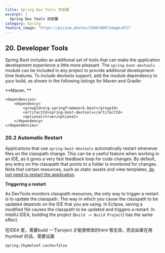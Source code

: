 ```yaml
---
title: Spring Dev Tools 热部署
excerpt: |
  Spring Dev Tools 热部署
category: Spring
feature_image: "https://picsum.photos/2560/600?image=872"
---
```

## 20. Developer Tools

Spring Boot includes an additional set of tools that can make the application development experience a little more pleasant. The `spring-boot-devtools` module can be included in any project to provide additional development-time features. To include devtools support, add the module dependency to your build, as shown in the following listings for Maven and Gradle:

**Maven. **

```
<dependencies>
	<dependency>
		<groupId>org.springframework.boot</groupId>
		<artifactId>spring-boot-devtools</artifactId>
		<optional>true</optional>
	</dependency>
</dependencies>
```

### 20.2 Automatic Restart

Applications that use `spring-boot-devtools` automatically restart whenever files on the classpath change. This can be a useful feature when working in an IDE, as it gives a very fast feedback loop for code changes. By default, any entry on the classpath that points to a folder is monitored for changes. Note that certain resources, such as static assets and view templates, [do not need to restart the application](https://docs.spring.io/spring-boot/docs/current/reference/html/using-boot-devtools.html#using-boot-devtools-restart-exclude).

**Triggering a restart**

As DevTools monitors classpath resources, the only way to trigger a restart is to update the classpath. The way in which you cause the classpath to be updated depends on the IDE that you are using. In Eclipse, saving a modified file causes the classpath to be updated and triggers a restart. In IntelliJ IDEA, building the project (`Build -> Build Project`) has the same effect.

在IDEA 里，需要build 一下project 才能使修改的html 等生效，而且如果在用thymleaf 的话，需要设置

```
spring.thymeleaf.cache=false
```

